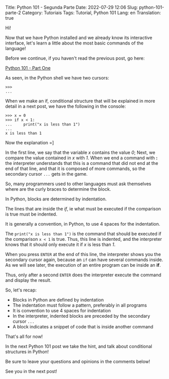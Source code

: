 Title: Python 101 - Segunda Parte
Date: 2022-07-29 12:06
Slug: python-101-parte-2
Category: Tutoriais
Tags: Tutorial, Python 101
Lang: en
Translation: true

Hi!

Now that we have Python installed and we already know its interactive interface, let's learn a little about the most basic commands of the language!

Before we continue, if you haven't read the previous post, go here:

[Python 101 - Part One]({filename}/Tutorials/python101.md)

As seen, in the Python shell we have two cursors:

    >>>
    ...

When we make an if, conditional structure that will be explained in more detail in a next post, we have the following in the console:

    >>> x = 0
    >>> if x < 1:
    ...     print("x is less than 1")
    ...
    x is less than 1

Now the explanation =]

In the first line, we say that the variable _x_ contains the value _0_;
Next, we compare the value contained in _x_ with _1_. When we end a command with **:** the interpreter understands that this is a command that did not end at the end of that line, and that it is composed of more commands, so the secondary cursor `...` gets in the game.

So, many programmers used to other languages ​​must ask themselves where are the curly braces to determine the block.

In Python, blocks are determined by indentation.

The lines that are inside the _if_, ie what must be executed if the comparison is true must be indented.

It is generally a convention, in Python, to use 4 spaces for the indentation.

The `print("x is less than 1")` is the command that should be executed if the comparison `x < 1` is true. Thus, this line is indented, and the interpreter knows that it should only execute it if *x* is less than *1*.

When you press `ENTER` at the end of this line, the interpreter shows you the secondary cursor again, because an `if` can have several commands inside. As we will see later, the execution of an entire program can be inside an __if__.

Thus, only after a second `ENTER` does the interpreter execute the command and display the result.

So, let's recap:

* Blocks in Python are defined by indentation
* The indentation must follow a pattern, preferably in all programs
* It is convention to use 4 spaces for indentation
* In the interpreter, indented blocks are preceded by the secondary cursor `...`
* A block indicates a snippet of code that is inside another command

That's all for now!

In the next Python 101 post we take the hint, and talk about conditional structures in Python!

Be sure to leave your questions and opinions in the comments below!

See you in the next post!